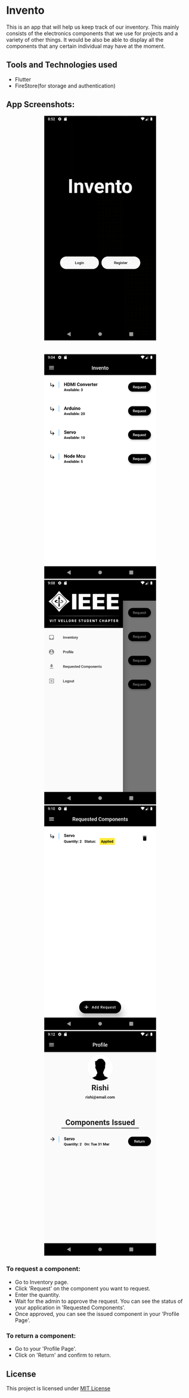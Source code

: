 # Invento

This is an app that will help us keep track of our inventory. This mainly consists of the electronics components that we use for projects and
a variety of other things. It would be also be able to display all the components that any certain individual may have at the moment.

## Tools and Technologies used
* Flutter
* FireStore(for storage and authentication)

## App Screenshots:
<p align="center">
<img src="images/main.gif" alt="Kitten" title="A cute kitten" width="300" height="600" />
<br>
<br>
<br>
<img src="images/1.png" alt="Kitten" title="A cute kitten" width="300" height="600" />
<br>
<img src="images/2.png" alt="Kitten" title="A cute kitten" width="300" height="600" />
<br>
<img src="images/3.png" alt="Kitten" title="A cute kitten" width="300" height="600" />
<br>
<img src="images/4.png" alt="Kitten" title="A cute kitten" width="300" height="600" />
</p>




### To request a component:

* Go to Inventory page.
* Click 'Request' on the component you want to request.
* Enter the quantity.
* Wait for the admin to approve the request. You can see the status of your application in 'Requested Components'.
* Once approved, you can see the issued component in your 'Profile Page'.

### To return a component:
* Go to your 'Profile Page'.
* Click on 'Return' and confirm to return.

## License
This project is licensed under [MIT License](https://github.com/rish07/Invento/blob/master/LICENSE)
